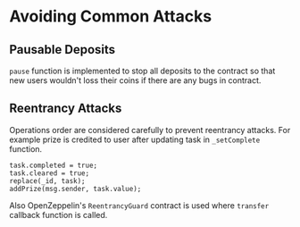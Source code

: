 # Avoiding Common Attacks

## Pausable Deposits
`pause` function is implemented to stop all deposits to the contract so that new users wouldn't loss their coins if there are any bugs in contract.

## Reentrancy Attacks
Operations order are considered carefully to prevent reentrancy attacks. For example prize is credited to user after updating task in `_setComplete` function.
```
task.completed = true;
task.cleared = true;
replace(_id, task);
addPrize(msg.sender, task.value);
```
Also OpenZeppelin's `ReentrancyGuard` contract is used where `transfer` callback function is called.